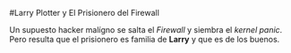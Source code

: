 #Larry Plotter y El Prisionero del Firewall

Un supuesto hacker malígno se salta el *Firewall* y siembra el *kernel panic*.
Pero resulta que el prisionero es familia de **Larry** y que es de los buenos.